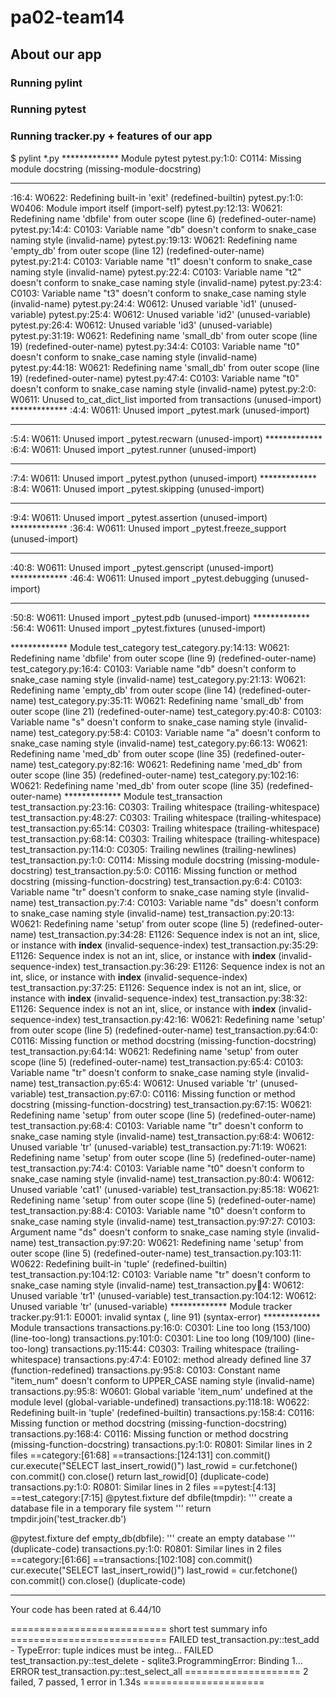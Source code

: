 # pa02-team14

## About our app

### Running pylint

### Running pytest

### Running tracker.py + features of our app


$ pylint *.py
************* Module pytest
pytest.py:1:0: C0114: Missing module docstring (missing-module-docstring)
*************
<?>:16:4: W0622: Redefining built-in 'exit' (redefined-builtin)
pytest.py:1:0: W0406: Module import itself (import-self)
pytest.py:12:13: W0621: Redefining name 'dbfile' from outer scope (line 6) (redefined-outer-name)
pytest.py:14:4: C0103: Variable name "db" doesn't conform to snake_case naming style (invalid-name)
pytest.py:19:13: W0621: Redefining name 'empty_db' from outer scope (line 12) (redefined-outer-name)
pytest.py:21:4: C0103: Variable name "t1" doesn't conform to snake_case naming style (invalid-name)
pytest.py:22:4: C0103: Variable name "t2" doesn't conform to snake_case naming style (invalid-name)
pytest.py:23:4: C0103: Variable name "t3" doesn't conform to snake_case naming style (invalid-name)
pytest.py:24:4: W0612: Unused variable 'id1' (unused-variable)
pytest.py:25:4: W0612: Unused variable 'id2' (unused-variable)
pytest.py:26:4: W0612: Unused variable 'id3' (unused-variable)
pytest.py:31:19: W0621: Redefining name 'small_db' from outer scope (line 19) (redefined-outer-name)
pytest.py:34:4: C0103: Variable name "t0" doesn't conform to snake_case naming style (invalid-name)
pytest.py:44:18: W0621: Redefining name 'small_db' from outer scope (line 19) (redefined-outer-name)
pytest.py:47:4: C0103: Variable name "t0" doesn't conform to snake_case naming style (invalid-name)
pytest.py:2:0: W0611: Unused to_cat_dict_list imported from transactions (unused-import)
*************
<?>:4:4: W0611: Unused import _pytest.mark (unused-import)
*************
<?>:5:4: W0611: Unused import _pytest.recwarn (unused-import)
*************
<?>:6:4: W0611: Unused import _pytest.runner (unused-import)
*************
<?>:7:4: W0611: Unused import _pytest.python (unused-import)
*************
<?>:8:4: W0611: Unused import _pytest.skipping (unused-import)
*************
<?>:9:4: W0611: Unused import _pytest.assertion (unused-import)
*************
<?>:36:4: W0611: Unused import _pytest.freeze_support (unused-import)
*************
<?>:40:8: W0611: Unused import _pytest.genscript (unused-import)
*************
<?>:46:4: W0611: Unused import _pytest.debugging (unused-import)
*************
<?>:50:8: W0611: Unused import _pytest.pdb (unused-import)
*************
<?>:56:4: W0611: Unused import _pytest.fixtures (unused-import)
************* Module test_category
test_category.py:14:13: W0621: Redefining name 'dbfile' from outer scope (line 9) (redefined-outer-name)
test_category.py:16:4: C0103: Variable name "db" doesn't conform to snake_case naming style (invalid-name)
test_category.py:21:13: W0621: Redefining name 'empty_db' from outer scope (line 14) (redefined-outer-name)
test_category.py:35:11: W0621: Redefining name 'small_db' from outer scope (line 21) (redefined-outer-name)
test_category.py:40:8: C0103: Variable name "s" doesn't conform to snake_case naming style (invalid-name)
test_category.py:58:4: C0103: Variable name "a" doesn't conform to snake_case naming style (invalid-name)
test_category.py:66:13: W0621: Redefining name 'med_db' from outer scope (line 35) (redefined-outer-name)
test_category.py:82:16: W0621: Redefining name 'med_db' from outer scope (line 35) (redefined-outer-name)
test_category.py:102:16: W0621: Redefining name 'med_db' from outer scope (line 35) (redefined-outer-name)
************* Module test_transaction
test_transaction.py:23:16: C0303: Trailing whitespace (trailing-whitespace)
test_transaction.py:48:27: C0303: Trailing whitespace (trailing-whitespace)
test_transaction.py:65:14: C0303: Trailing whitespace (trailing-whitespace)
test_transaction.py:68:14: C0303: Trailing whitespace (trailing-whitespace)
test_transaction.py:114:0: C0305: Trailing newlines (trailing-newlines)
test_transaction.py:1:0: C0114: Missing module docstring (missing-module-docstring)
test_transaction.py:5:0: C0116: Missing function or method docstring (missing-function-docstring)
test_transaction.py:6:4: C0103: Variable name "tr" doesn't conform to snake_case naming style (invalid-name)
test_transaction.py:7:4: C0103: Variable name "ds" doesn't conform to snake_case naming style (invalid-name)
test_transaction.py:20:13: W0621: Redefining name 'setup' from outer scope (line 5) (redefined-outer-name)
test_transaction.py:34:28: E1126: Sequence index is not an int, slice, or instance with __index__ (invalid-sequence-index)
test_transaction.py:35:29: E1126: Sequence index is not an int, slice, or instance with __index__ (invalid-sequence-index)
test_transaction.py:36:29: E1126: Sequence index is not an int, slice, or instance with __index__ (invalid-sequence-index)
test_transaction.py:37:25: E1126: Sequence index is not an int, slice, or instance with __index__ (invalid-sequence-index)
test_transaction.py:38:32: E1126: Sequence index is not an int, slice, or instance with __index__ (invalid-sequence-index)
test_transaction.py:42:16: W0621: Redefining name 'setup' from outer scope (line 5) (redefined-outer-name)
test_transaction.py:64:0: C0116: Missing function or method docstring (missing-function-docstring)
test_transaction.py:64:14: W0621: Redefining name 'setup' from outer scope (line 5) (redefined-outer-name)
test_transaction.py:65:4: C0103: Variable name "tr" doesn't conform to snake_case naming style (invalid-name)
test_transaction.py:65:4: W0612: Unused variable 'tr' (unused-variable)
test_transaction.py:67:0: C0116: Missing function or method docstring (missing-function-docstring)
test_transaction.py:67:15: W0621: Redefining name 'setup' from outer scope (line 5) (redefined-outer-name)
test_transaction.py:68:4: C0103: Variable name "tr" doesn't conform to snake_case naming style (invalid-name)
test_transaction.py:68:4: W0612: Unused variable 'tr' (unused-variable)
test_transaction.py:71:19: W0621: Redefining name 'setup' from outer scope (line 5) (redefined-outer-name)
test_transaction.py:74:4: C0103: Variable name "t0" doesn't conform to snake_case naming style (invalid-name)
test_transaction.py:80:4: W0612: Unused variable 'cat1' (unused-variable)
test_transaction.py:85:18: W0621: Redefining name 'setup' from outer scope (line 5) (redefined-outer-name)
test_transaction.py:88:4: C0103: Variable name "t0" doesn't conform to snake_case naming style (invalid-name)
test_transaction.py:97:27: C0103: Argument name "ds" doesn't conform to snake_case naming style (invalid-name)
test_transaction.py:97:20: W0621: Redefining name 'setup' from outer scope (line 5) (redefined-outer-name)
test_transaction.py:103:11: W0622: Redefining built-in 'tuple' (redefined-builtin)
test_transaction.py:104:12: C0103: Variable name "tr" doesn't conform to snake_case naming style (invalid-name)
test_transaction.py:100:4: W0612: Unused variable 'tr1' (unused-variable)
test_transaction.py:104:12: W0612: Unused variable 'tr' (unused-variable)
************* Module tracker
tracker.py:91:1: E0001: invalid syntax (<unknown>, line 91) (syntax-error)
************* Module transactions
transactions.py:16:0: C0301: Line too long (153/100) (line-too-long)
transactions.py:101:0: C0301: Line too long (109/100) (line-too-long)
transactions.py:115:44: C0303: Trailing whitespace (trailing-whitespace)
transactions.py:47:4: E0102: method already defined line 37 (function-redefined)
transactions.py:95:8: C0103: Constant name "item_num" doesn't conform to UPPER_CASE naming style (invalid-name)
transactions.py:95:8: W0601: Global variable 'item_num' undefined at the module level (global-variable-undefined)
transactions.py:118:18: W0622: Redefining built-in 'tuple' (redefined-builtin)
transactions.py:158:4: C0116: Missing function or method docstring (missing-function-docstring)
transactions.py:168:4: C0116: Missing function or method docstring (missing-function-docstring)
transactions.py:1:0: R0801: Similar lines in 2 files
==category:[61:68]
==transactions:[124:131]
        con.commit()
        cur.execute("SELECT last_insert_rowid()")
        last_rowid = cur.fetchone()
        con.commit()
        con.close()
        return last_rowid[0]
 (duplicate-code)
transactions.py:1:0: R0801: Similar lines in 2 files
==pytest:[4:13]
==test_category:[7:15]
@pytest.fixture
def dbfile(tmpdir):
    ''' create a database file in a temporary file system '''
    return tmpdir.join('test_tracker.db')

@pytest.fixture
def empty_db(dbfile):
    ''' create an empty database ''' (duplicate-code)
transactions.py:1:0: R0801: Similar lines in 2 files
==category:[61:66]
==transactions:[102:108]
        con.commit()
        cur.execute("SELECT last_insert_rowid()")
        last_rowid = cur.fetchone()
        con.commit()
        con.close()
 (duplicate-code)

-----------------------------------
Your code has been rated at 6.44/10




=========================== short test summary info ===========================
FAILED test_transaction.py::test_add - TypeError: tuple indices must be integ...
FAILED test_transaction.py::test_delete - sqlite3.ProgrammingError: Binding 1...
ERROR test_transaction.py::test_select_all
==================== 2 failed, 7 passed, 1 error in 1.34s =====================
